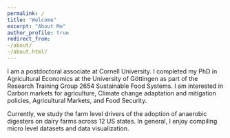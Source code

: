 ```yaml
---
permalink: /
title: "Welcome"
excerpt: "About Me"
author_profile: true
redirect_from:
-/about/
-/about.html/
---
```


I am a postdoctoral associate at Cornell University. I completed my PhD in Agricultural Economics at the University of Göttingen as part of the Research Training Group 2654 Sustainable Food Systems. I am interested in Carbon markets for agriculture, Climate change adaptation and mitigation policies, Agricultural Markets, and Food Security. 

Currently, we study the farm level drivers of the adoption of anaerobic digesters on dairy farms across 12 US states. In general, I enjoy compiling micro level datasets and data visualization. 


